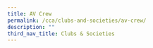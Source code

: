 ```yaml
---
title: AV Crew
permalink: /cca/clubs-and-societies/av-crew/
description: ""
third_nav_title: Clubs & Societies
---
```

